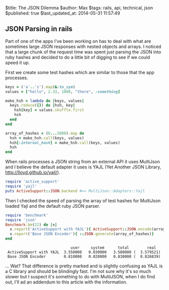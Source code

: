$title: The JSON Dilemma
$author: Max
$tags: rails, api, technical, json
$published: true
$last_updated_at: 2014-05-31 11:57:49

## JSON Parsing in rails

Part of one of the apps I've been working on has to deal with what are
sometimes large JSON responses with nested objects and arrays. 
I noticed that a large chunk of the request time was spent just parsing 
the JSON into ruby hashes and decided to do a little bit of digging 
to see if we could speed it up.

First we create some test hashes which are similar to those that the
app processes.

~~~ruby
keys = ('a'..'z').map(&:to_sym)
values = ["hello", 2.33, 1000, "there", :something]

make_hsh = lambda do |keys, values|
  keys.reduce({}) do |hsh, key|
    hsh[key] = values.shuffle.first
    hsh
  end
end

array_of_hashes = (0...5000).map do 
  hsh = make_hsh.call(keys, values)
  hsh[:internal_hash] = make_hsh.call(keys, values)
  hsh
end
~~~

When rails processes a JSON string from an external API it uses MultiJson
and I believe the default adapter it uses is YAJL (Yet Another JSON 
Library, <a href="http://lloyd.github.io/yajl/">http://lloyd.github.io/yajl/</a>).

~~~ruby
require 'active_support'
require 'yajl'
puts ActiveSupport::JSON.backend #=> MultiJson::Adapters::Yajl
~~~

Then I checked the speed of parsing the array of test hashes for MultiJson
loaded Yajl and the default ruby JSON parser.

~~~ruby
require 'benchmark'
require 'json'
Benchmark.bm(22) do |x|
  x.report('ActiveSupport with YAJL'){ ActiveSupport::JSON.encode(array_of_hashes)}
  x.report('Base JSON Encoder'){ ::JSON.generate(array_of_hashes)}
end
~~~

~~~
                             user     system      total        real
 ActiveSupport with YAJL  3.550000   0.030000   3.580000 (  3.579521)
 Base JSON Encoder        0.810000   0.020000   0.830000 (  0.826839)
~~~

... Wat? That difference is pretty marked and is slightly confusing as
YAJL is a C library and should be blindingly fast. I'm not sure why it's so
much slower but I suspect it's something to do with MultiJSON, when I do 
find out, I'll ad an addendum to this article with the information.

